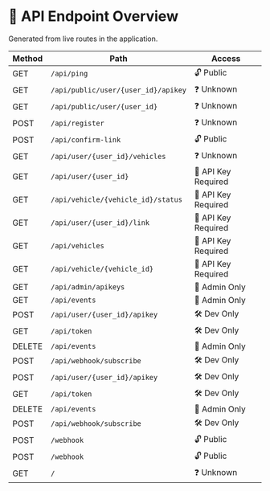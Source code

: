 # 📘 API Endpoint Overview

Generated from live routes in the application.

| Method | Path | Access |
|--------|------|--------|
| GET | `/api/ping` | 🔓 Public |
| GET | `/api/public/user/{user_id}/apikey` | ❓ Unknown |
| GET | `/api/public/user/{user_id}` | ❓ Unknown |
| POST | `/api/register` | ❓ Unknown |
| POST | `/api/confirm-link` | 🔓 Public |
| GET | `/api/user/{user_id}/vehicles` | ❓ Unknown |
| GET | `/api/user/{user_id}` | 🔐 API Key Required |
| GET | `/api/vehicle/{vehicle_id}/status` | 🔐 API Key Required |
| GET | `/api/user/{user_id}/link` | 🔐 API Key Required |
| GET | `/api/vehicles` | 🔐 API Key Required |
| GET | `/api/vehicle/{vehicle_id}` | 🔐 API Key Required |
| GET | `/api/admin/apikeys` | 👮 Admin Only |
| GET | `/api/events` | 👮 Admin Only |
| POST | `/api/user/{user_id}/apikey` | 🛠️ Dev Only |
| GET | `/api/token` | 🛠️ Dev Only |
| DELETE | `/api/events` | 👮 Admin Only |
| POST | `/api/webhook/subscribe` | 🛠️ Dev Only |
| POST | `/api/user/{user_id}/apikey` | 🛠️ Dev Only |
| GET | `/api/token` | 🛠️ Dev Only |
| DELETE | `/api/events` | 👮 Admin Only |
| POST | `/api/webhook/subscribe` | 🛠️ Dev Only |
| POST | `/webhook` | 🔓 Public |
| POST | `/webhook` | 🔓 Public |
| GET | `/` | ❓ Unknown |
